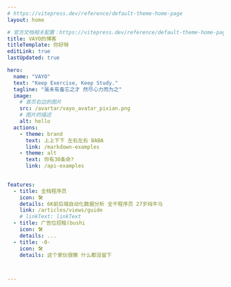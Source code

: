 ```yaml
---
# https://vitepress.dev/reference/default-theme-home-page
layout: home

# 官方文档相关配置：https://vitepress.dev/reference/default-theme-home-page
title: VAYO的博客
titleTemplate: 你好呀
editLink: true
lastUpdated: true

hero:
  name: "VAYO"
  text: "Keep Exercise, Keep Study."
  tagline: "虽未有备忘之才 然尽心力而为之"
  image:
    # 首页右边的图片
    src: /avartar/vayo_avatar_pixian.png
    # 图片的描述
    alt: hello   
  actions:
    - theme: brand
      text: 上上下下 左右左右 BABA
      link: /markdown-examples
    - theme: alt
      text: 你有30条命?
      link: /api-examples
 

features:
  - title: 全栈程序员
    icon: 🛠️
    details: 6K前后端自动化数据分析 全干程序员 27岁纯牛马
    link: /articles/views/guide
    # linkText: linkText
  - title: 广告位招租(bushi
    icon: 🛠️
    details: ...
  - title: -0-
    icon: 🛠️
    details: 这个家伙很懒 什么都没留下



---
```


<!-- 自定义组件
<script setup>
import home from '/.vitepress/components/home.vue';
</script>
<home /> -->
